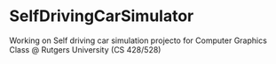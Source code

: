 # SelfDrivingCarSimulator

Working on Self driving car simulation projecto for Computer Graphics Class @ Rutgers University (CS 428/528)
